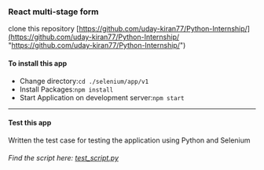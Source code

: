 ### React multi-stage form

clone this repository [https://github.com/uday-kiran77/Python-Internship/](https://github.com/uday-kiran77/Python-Internship/ "https://github.com/uday-kiran77/Python-Internship/")

#### To install this app 

- Change directory:`cd ./selenium/app/v1`
- Install Packages:`npm install`
- Start Application on development server:`npm start`

------------


#### Test this app
Written the test case for testing the application using Python and Selenium
###### Find the script here: [test_script.py](https://github.com/uday-kiran77/Python-Internship/blob/main/selenium/app/v1/test_script.py "Test Script")
